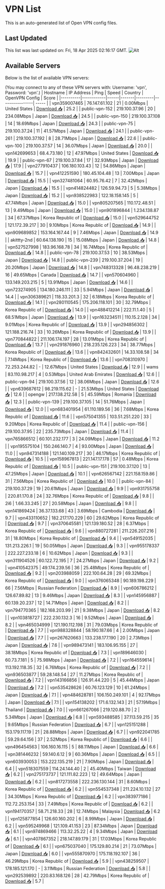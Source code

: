 # VPN List

This is an auto-generated list of Open VPN config files.

## Last Updated

This list was last updated on: Fri, 18 Apr 2025 02:16:17 GMT.
![Alt](https://repobeats.axiom.co/api/embed/186b98318ef1479477931607c1ad7d823f12451f.svg "Repobeats analytics image")

## Available Servers

Below is the list of available VPN servers:

(You may connect to any of these VPN servers with: Username: 'vpn', Password: 'vpn'.)
| Hostname | IP Address | Ping | Speed | Country | OpenVPN Config | Score |
|----------|------------|------|-------|---------|----------------| ----- |
| vpn359007465 | 76.147.61.102 | 21 | 0.00Mbps | United States | [Download 📥](./configs/server_0_US.ovpn) | 25.2 |
| public-vpn-152 | 219.100.37.96 | 20 | 234.08Mbps | Japan | [Download 📥](./configs/server_1_JP.ovpn) | 24.5 |
| public-vpn-150 | 219.100.37.108 | 14 | 18.69Mbps | Japan | [Download 📥](./configs/server_2_JP.ovpn) | 24.3 |
| public-vpn-75 | 219.100.37.24 | 11 | 41.57Mbps | Japan | [Download 📥](./configs/server_3_JP.ovpn) | 24.1 |
| public-vpn-261 | 219.100.37.192 | 8 | 28.71Mbps | Japan | [Download 📥](./configs/server_4_JP.ovpn) | 22.6 |
| public-vpn-100 | 219.100.37.57 | 14 | 36.07Mbps | Japan | [Download 📥](./configs/server_5_JP.ovpn) | 20.0 |
| vpn142699653 | 68.4.73.180 | 12 | 47.97Mbps | United States | [Download 📥](./configs/server_6_US.ovpn) | 19.9 |
| public-vpn-67 | 219.100.37.84 | 17 | 32.93Mbps | Japan | [Download 📥](./configs/server_7_JP.ovpn) | 17.9 |
| vpn277910437 | 106.180.103.43 | 12 | 54.86Mbps | Japan | [Download 📥](./configs/server_8_JP.ovpn) | 15.7 |
| vpn412251590 | 180.45.104.48 | 13 | 7.00Mbps | Japan | [Download 📥](./configs/server_9_JP.ovpn) | 15.5 |
| vpn327481064 | 60.95.76.42 | 7 | 32.42Mbps | Japan | [Download 📥](./configs/server_10_JP.ovpn) | 15.5 |
| vpn414824482 | 126.59.94.73 | 5 | 5.38Mbps | Japan | [Download 📥](./configs/server_11_JP.ovpn) | 15.2 |
| vpn938522983 | 122.18.158.145 | 5 | 47.74Mbps | Japan | [Download 📥](./configs/server_12_JP.ovpn) | 15.0 |
| vpn805207565 | 110.172.48.51 | 13 | 9.49Mbps | Japan | [Download 📥](./configs/server_13_JP.ovpn) | 15.0 |
| vpn901896844 | 1.234.138.87 | 34 | 67.37Mbps | Korea Republic of | [Download 📥](./configs/server_14_KR.ovpn) | 15.0 |
| vpn529644752 | 121.172.39.217 | 30 | 9.10Mbps | Korea Republic of | [Download 📥](./configs/server_15_KR.ovpn) | 14.9 |
| vpn909689852 | 153.164.167.44 | 9 | 7.46Mbps | Japan | [Download 📥](./configs/server_16_JP.ovpn) | 14.9 |
| akittty-2nd | 60.64.138.190 | 15 | 15.08Mbps | Japan | [Download 📥](./configs/server_17_JP.ovpn) | 14.8 |
| vpn527527998 | 183.96.168.78 | 34 | 16.74Mbps | Korea Republic of | [Download 📥](./configs/server_18_KR.ovpn) | 14.8 |
| public-vpn-78 | 219.100.37.53 | 10 | 38.53Mbps | Japan | [Download 📥](./configs/server_19_JP.ovpn) | 14.8 |
| public-vpn-239 | 219.100.37.204 | 19 | 20.20Mbps | Japan | [Download 📥](./configs/server_20_JP.ovpn) | 14.8 |
| vpn748313328 | 96.48.238.219 | 16 | 49.65Mbps | Canada | [Download 📥](./configs/server_21_CA.ovpn) | 14.7 |
| vpn570604960 | 133.149.203.215 | 5 | 13.91Mbps | Japan | [Download 📥](./configs/server_22_JP.ovpn) | 14.6 |
| vpn723274905 | 134.180.246.111 | 33 | 5.94Mbps | Japan | [Download 📥](./configs/server_23_JP.ovpn) | 14.4 |
| vpn306389621 | 118.33.201.3 | 32 | 6.18Mbps | Korea Republic of | [Download 📥](./configs/server_24_KR.ovpn) | 14.1 |
| vpn280110545 | 175.206.118.101 | 30 | 32.79Mbps | Korea Republic of | [Download 📥](./configs/server_25_KR.ovpn) | 14.0 |
| vpn488412214 | 222.11.1.40 | 5 | 68.51Mbps | Japan | [Download 📥](./configs/server_26_JP.ovpn) | 13.9 |
| vpn163234511 | 110.15.2.128 | 34 | 9.01Mbps | Korea Republic of | [Download 📥](./configs/server_27_KR.ovpn) | 13.9 |
| vpn294856302 | 121.188.216.74 | 33 | 10.26Mbps | Korea Republic of | [Download 📥](./configs/server_28_KR.ovpn) | 13.9 |
| vpn770844822 | 211.106.174.197 | 28 | 13.01Mbps | Korea Republic of | [Download 📥](./configs/server_29_KR.ovpn) | 13.7 |
| vpn291876960 | 218.235.126.223 | 34 | 38.77Mbps | Korea Republic of | [Download 📥](./configs/server_30_KR.ovpn) | 13.6 |
| vpn842432601 | 14.33.108.58 | 34 | 7.14Mbps | Korea Republic of | [Download 📥](./configs/server_31_KR.ovpn) | 13.6 |
| vpn708310970 | 72.253.244.82 | - | 12.67Mbps | United States | [Download 📥](./configs/server_32_US.ovpn) | 12.9 |
| wams | 83.110.98.217 | 4 | 0.53Mbps | United Arab Emirates | [Download 📥](./configs/server_33_AE.ovpn) | 12.6 |
| public-vpn-94 | 219.100.37.56 | 12 | 38.06Mbps | Japan | [Download 📥](./configs/server_34_JP.ovpn) | 12.6 |
| vpn639687612 | 98.219.115.62 | - | 21.53Mbps | United States | [Download 📥](./configs/server_35_US.ovpn) | 12.6 |
| opengw | 217.138.212.58 | 5 | 45.59Mbps | Romania | [Download 📥](./configs/server_36_RO.ovpn) | 12.3 |
| public-vpn-139 | 219.100.37.105 | 14 | 51.76Mbps | Japan | [Download 📥](./configs/server_37_JP.ovpn) | 12.0 |
| vpn683401954 | 61.110.189.56 | 36 | 7.68Mbps | Korea Republic of | [Download 📥](./configs/server_38_KR.ovpn) | 11.6 |
| vpn575041355 | 103.51.251.220 | 33 | 9.20Mbps | Korea Republic of | [Download 📥](./configs/server_39_KR.ovpn) | 11.4 |
| public-vpn-156 | 219.100.37.95 | 22 | 235.73Mbps | Japan | [Download 📥](./configs/server_40_JP.ovpn) | 11.4 |
| vpn765866512 | 60.101.232.177 | 3 | 24.09Mbps | Japan | [Download 📥](./configs/server_41_JP.ovpn) | 11.2 |
| vpn195575104 | 150.246.140.7 | 4 | 93.00Mbps | Japan | [Download 📥](./configs/server_42_JP.ovpn) | 11.0 |
| vpn947314188 | 121.140.109.217 | 30 | 46.17Mbps | Korea Republic of | [Download 📥](./configs/server_43_KR.ovpn) | 10.5 |
| vpn158967813 | 221.147.17.178 | 57 | 0.48Mbps | Korea Republic of | [Download 📥](./configs/server_44_KR.ovpn) | 10.5 |
| public-vpn-151 | 219.100.37.120 | 13 | 47.25Mbps | Japan | [Download 📥](./configs/server_45_JP.ovpn) | 10.1 |
| vpn626567142 | 221.158.159.86 | 31 | 7.56Mbps | Korea Republic of | [Download 📥](./configs/server_46_KR.ovpn) | 10.0 |
| public-vpn-84 | 219.100.37.29 | 19 | 20.61Mbps | Japan | [Download 📥](./configs/server_47_JP.ovpn) | 9.9 |
| vpn931755758 | 220.81.170.8 | 24 | 32.76Mbps | Korea Republic of | [Download 📥](./configs/server_48_KR.ovpn) | 9.8 |
| 2i6 | 1.66.33.245 | 27 | 20.58Mbps | Japan | [Download 📥](./configs/server_49_JP.ovpn) | 9.8 |
| vpn141869424 | 36.37.133.68 | 43 | 3.69Mbps | Cambodia | [Download 📥](./configs/server_50_KH.ovpn) | 9.7 |
| vpn433110652 | 182.217.170.229 | 60 | 29.62Mbps | Korea Republic of | [Download 📥](./configs/server_51_KR.ovpn) | 9.7 |
| vpn370645581 | 121.139.180.52 | 28 | 6.37Mbps | Korea Republic of | [Download 📥](./configs/server_52_KR.ovpn) | 9.6 |
| vpn880727281 | 211.226.207.216 | 31 | 18.80Mbps | Korea Republic of | [Download 📥](./configs/server_53_KR.ovpn) | 9.4 |
| vpn549152035 | 131.213.226.1 | 19 | 50.05Mbps | Japan | [Download 📥](./configs/server_54_JP.ovpn) | 9.3 |
| vpn955178337 | 222.227.233.18 | 6 | 10.62Mbps | Japan | [Download 📥](./configs/server_55_JP.ovpn) | 9.3 |
| vpn311904526 | 60.122.72.195 | 7 | 24.27Mbps | Japan | [Download 📥](./configs/server_56_JP.ovpn) | 9.2 |
| vpn410542375 | 49.174.239.56 | 36 | 25.48Mbps | Korea Republic of | [Download 📥](./configs/server_57_KR.ovpn) | 9.2 |
| vpn203988059 | 222.100.64.28 | 29 | 69.32Mbps | Korea Republic of | [Download 📥](./configs/server_58_KR.ovpn) | 9.0 |
| vpn376065348 | 90.189.198.229 | 66 | 7.56Mbps | Russian Federation | [Download 📥](./configs/server_59_RU.ovpn) | 8.9 |
| vpn606786212 | 126.67.89.82 | 13 | 9.46Mbps | Japan | [Download 📥](./configs/server_60_JP.ovpn) | 8.3 |
| vpn145956887 | 60.139.20.237 | 12 | 14.71Mbps | Japan | [Download 📥](./configs/server_61_JP.ovpn) | 8.2 |
| vpn794770365 | 182.168.203.99 | 21 | 9.38Mbps | Japan | [Download 📥](./configs/server_62_JP.ovpn) | 8.2 |
| vpn103818727 | 222.230.132.3 | 16 | 9.52Mbps | Japan | [Download 📥](./configs/server_63_JP.ovpn) | 8.2 |
| vpn465034999 | 121.190.112.198 | 31 | 79.03Mbps | Korea Republic of | [Download 📥](./configs/server_64_KR.ovpn) | 7.7 |
| vpn988328844 | 58.190.187.66 | 4 | 2.00Mbps | Japan | [Download 📥](./configs/server_65_JP.ovpn) | 7.7 |
| vpn267620663 | 133.238.177.190 | 20 | 2.73Mbps | Japan | [Download 📥](./configs/server_66_JP.ovpn) | 7.6 |
| vpn989473141 | 183.106.95.155 | 27 | 38.18Mbps | Korea Republic of | [Download 📥](./configs/server_67_KR.ovpn) | 7.3 |
| vpn189646030 | 60.73.7.181 | 5 | 75.98Mbps | Japan | [Download 📥](./configs/server_68_JP.ovpn) | 7.2 |
| vpn164559614 | 113.192.118.35 | 32 | 6.76Mbps | Korea Republic of | [Download 📥](./configs/server_69_KR.ovpn) | 7.2 |
| vpn936503877 | 59.28.148.54 | 27 | 11.27Mbps | Korea Republic of | [Download 📥](./configs/server_70_KR.ovpn) | 7.2 |
| vpn143166856 | 126.91.44.220 | 5 | 45.44Mbps | Japan | [Download 📥](./configs/server_71_JP.ovpn) | 7.2 |
| vpn535428626 | 60.76.123.129 | 10 | 61.24Mbps | Japan | [Download 📥](./configs/server_72_JP.ovpn) | 7.1 |
| vpn484628781 | 106.150.249.101 | 4 | 92.17Mbps | Japan | [Download 📥](./configs/server_73_JP.ovpn) | 7.1 |
| vpn154138202 | 171.6.132.143 | 21 | 57.19Mbps | Thailand | [Download 📥](./configs/server_74_TH.ovpn) | 7.0 |
| vpn661267066 | 219.120.88.70 | 2 | 5.34Mbps | Japan | [Download 📥](./configs/server_75_JP.ovpn) | 6.8 |
| vpn593488585 | 37.113.59.215 | 35 | 9.65Mbps | Russian Federation | [Download 📥](./configs/server_76_RU.ovpn) | 6.7 |
| vpn125151288 | 153.179.117.19 | 21 | 28.88Mbps | Japan | [Download 📥](./configs/server_77_JP.ovpn) | 6.7 |
| vpn922041785 | 59.29.64.156 | 37 | 2.52Mbps | Korea Republic of | [Download 📥](./configs/server_78_KR.ovpn) | 6.6 |
| vpn496454563 | 106.160.16.115 | 5 | 88.11Mbps | Japan | [Download 📥](./configs/server_79_JP.ovpn) | 6.6 |
| vpn381446232 | 59.140.6.12 | 9 | 60.36Mbps | Japan | [Download 📥](./configs/server_80_JP.ovpn) | 6.5 |
| vpn603930053 | 153.222.135.219 | 21 | 7.90Mbps | Japan | [Download 📥](./configs/server_81_JP.ovpn) | 6.4 |
| vpn518307559 | 114.24.144.40 | 2 | 45.40Mbps | Taiwan | [Download 📥](./configs/server_82_TW.ovpn) | 6.2 |
| vpn275173737 | 121.111.82.223 | 12 | 49.64Mbps | Japan | [Download 📥](./configs/server_83_JP.ovpn) | 6.2 |
| vpn817273558 | 222.236.130.144 | 31 | 8.60Mbps | Korea Republic of | [Download 📥](./configs/server_84_KR.ovpn) | 6.2 |
| vpn554537348 | 211.224.10.132 | 27 | 34.30Mbps | Korea Republic of | [Download 📥](./configs/server_85_KR.ovpn) | 6.2 |
| vpn383977186 | 112.72.253.154 | 33 | 7.49Mbps | Korea Republic of | [Download 📥](./configs/server_86_KR.ovpn) | 6.2 |
| vpn194170357 | 58.71.218.33 | 28 | 12.74Mbps | Malaysia | [Download 📥](./configs/server_87_MY.ovpn) | 6.2 |
| vpn125877854 | 126.60.160.202 | 6 | 8.99Mbps | Japan | [Download 📥](./configs/server_88_JP.ovpn) | 6.2 |
| vpn595249968 | 121.109.41.153 | 23 | 87.34Mbps | Japan | [Download 📥](./configs/server_89_JP.ovpn) | 6.1 |
| vpn974869466 | 113.32.25.22 | 4 | 9.34Mbps | Japan | [Download 📥](./configs/server_90_JP.ovpn) | 6.1 |
| vpn407867352 | 218.147.89.179 | 31 | 17.03Mbps | Korea Republic of | [Download 📥](./configs/server_91_KR.ovpn) | 6.1 |
| vpn675037040 | 175.129.80.214 | 21 | 73.07Mbps | Japan | [Download 📥](./configs/server_92_JP.ovpn) | 6.0 |
| vpn555870970 | 175.118.192.107 | 36 | 46.29Mbps | Korea Republic of | [Download 📥](./configs/server_93_KR.ovpn) | 5.9 |
| vpn438259507 | 178.185.121.170 | - | 3.11Mbps | Russian Federation | [Download 📥](./configs/server_94_RU.ovpn) | 5.8 |
| vpn292539892 | 220.83.168.126 | 28 | 42.79Mbps | Korea Republic of | [Download 📥](./configs/server_95_KR.ovpn) | 5.7 |
